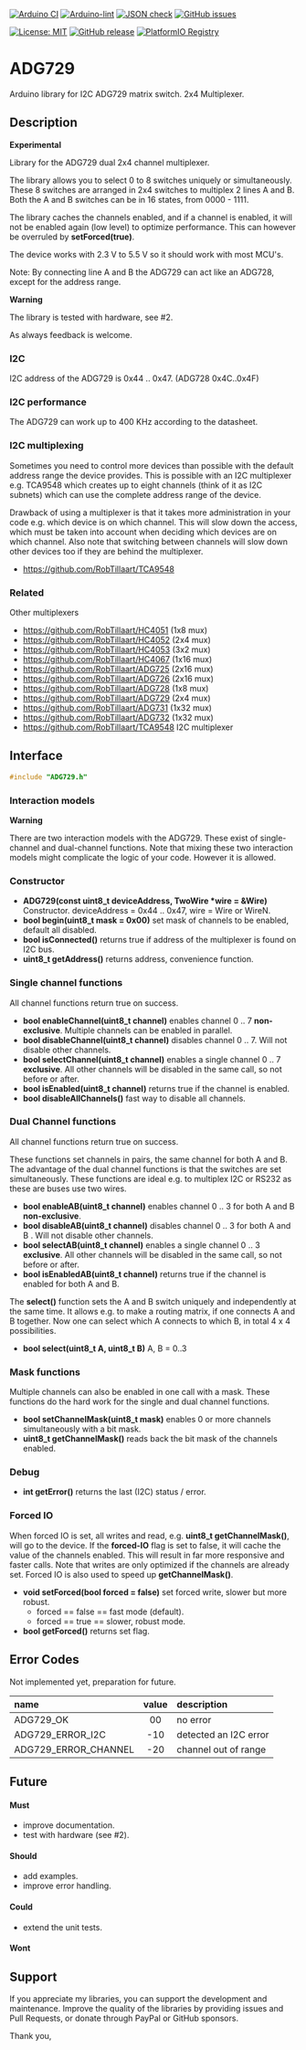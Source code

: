 
[![Arduino CI](https://github.com/RobTillaart/ADG729/workflows/Arduino%20CI/badge.svg)](https://github.com/marketplace/actions/arduino_ci)
[![Arduino-lint](https://github.com/RobTillaart/ADG729/actions/workflows/arduino-lint.yml/badge.svg)](https://github.com/RobTillaart/ADG729/actions/workflows/arduino-lint.yml)
[![JSON check](https://github.com/RobTillaart/ADG729/actions/workflows/jsoncheck.yml/badge.svg)](https://github.com/RobTillaart/ADG729/actions/workflows/jsoncheck.yml)
[![GitHub issues](https://img.shields.io/github/issues/RobTillaart/ADG729.svg)](https://github.com/RobTillaart/ADG729/issues)

[![License: MIT](https://img.shields.io/badge/license-MIT-green.svg)](https://github.com/RobTillaart/ADG729/blob/master/LICENSE)
[![GitHub release](https://img.shields.io/github/release/RobTillaart/ADG729.svg?maxAge=3600)](https://github.com/RobTillaart/ADG729/releases)
[![PlatformIO Registry](https://badges.registry.platformio.org/packages/robtillaart/library/ADG729.svg)](https://registry.platformio.org/libraries/robtillaart/ADG729)


# ADG729

Arduino library for I2C ADG729 matrix switch. 2x4 Multiplexer.


## Description

**Experimental**

Library for the ADG729 dual 2x4 channel multiplexer.

The library allows you to select 0 to 8 switches uniquely or simultaneously.
These 8 switches are arranged in 2x4 switches to multiplex 2 lines A and B.
Both the A and B switches can be in 16 states, from 0000 - 1111.

The library caches the channels enabled, and if a channel is enabled,
it will not be enabled again (low level) to optimize performance.
This can however be overruled by **setForced(true)**.

The device works with 2.3 V to 5.5 V so it should work with most MCU's.

Note: By connecting line A and B the ADG729 can act like an ADG728,
except for the address range.

**Warning**

The library is tested with hardware, see #2.

As always feedback is welcome.


### I2C

I2C address of the ADG729 is 0x44 .. 0x47.
(ADG728 0x4C..0x4F)


### I2C performance

The ADG729 can work up to 400 KHz according to the datasheet.


### I2C multiplexing

Sometimes you need to control more devices than possible with the default
address range the device provides.
This is possible with an I2C multiplexer e.g. TCA9548 which creates up
to eight channels (think of it as I2C subnets) which can use the complete
address range of the device.

Drawback of using a multiplexer is that it takes more administration in
your code e.g. which device is on which channel.
This will slow down the access, which must be taken into account when
deciding which devices are on which channel.
Also note that switching between channels will slow down other devices
too if they are behind the multiplexer.

- https://github.com/RobTillaart/TCA9548


### Related

Other multiplexers

- https://github.com/RobTillaart/HC4051  (1x8 mux)
- https://github.com/RobTillaart/HC4052  (2x4 mux)
- https://github.com/RobTillaart/HC4053  (3x2 mux)
- https://github.com/RobTillaart/HC4067  (1x16 mux)
- https://github.com/RobTillaart/ADG725  (2x16 mux)
- https://github.com/RobTillaart/ADG726  (2x16 mux)
- https://github.com/RobTillaart/ADG728  (1x8 mux)
- https://github.com/RobTillaart/ADG729  (2x4 mux)
- https://github.com/RobTillaart/ADG731  (1x32 mux)
- https://github.com/RobTillaart/ADG732  (1x32 mux)
- https://github.com/RobTillaart/TCA9548  I2C multiplexer


## Interface

```cpp
#include "ADG729.h"
```

### Interaction models

**Warning**

There are two interaction models with the ADG729.
These exist of single-channel and dual-channel functions.
Note that mixing these two interaction models might complicate the logic of your code.
However it is allowed.


### Constructor

- **ADG729(const uint8_t deviceAddress, TwoWire \*wire = &Wire)** Constructor.
deviceAddress = 0x44 .. 0x47, wire = Wire or WireN.
- **bool begin(uint8_t mask = 0x00)**  set mask of channels to be enabled, default all disabled.
- **bool isConnected()** returns true if address of the multiplexer is found on I2C bus.
- **uint8_t getAddress()** returns address, convenience function.


### Single channel functions

All channel functions return true on success.

- **bool enableChannel(uint8_t channel)** enables channel 0 .. 7 **non-exclusive**.
Multiple channels can be enabled in parallel.
- **bool disableChannel(uint8_t channel)** disables channel 0 .. 7.
Will not disable other channels.
- **bool selectChannel(uint8_t channel)** enables a single channel 0 .. 7 **exclusive**.
All other channels will be disabled in the same call, so not before or after.
- **bool isEnabled(uint8_t channel)** returns true if the channel is enabled.
- **bool disableAllChannels()** fast way to disable all channels.


### Dual Channel functions

All channel functions return true on success.

These functions set channels in pairs, the same channel for both A and B.
The advantage of the dual channel functions is that the switches are set simultaneously.
These functions are ideal e.g. to multiplex I2C or RS232 as these are buses
use two wires.

- **bool enableAB(uint8_t channel)** enables channel 0 .. 3 for both A and B **non-exclusive**.
- **bool disableAB(uint8_t channel)** disables channel 0 .. 3 for both A and B .
Will not disable other channels.
- **bool selectAB(uint8_t channel)** enables a single channel 0 .. 3 **exclusive**.
All other channels will be disabled in the same call, so not before or after.
- **bool isEnabledAB(uint8_t channel)** returns true if the channel is enabled for both A and B.

The **select()** function sets the A and B switch uniquely and independently at the same time.
It allows e.g. to make a routing matrix, if one connects A and B together.
Now one can select which A connects to which B, in total 4 x 4 possibilities.

- **bool select(uint8_t A, uint8_t B)** A, B = 0..3


### Mask functions

Multiple channels can also be enabled in one call with a mask.
These functions do the hard work for the single and dual channel functions.

- **bool setChannelMask(uint8_t mask)** enables 0 or more channels simultaneously with a bit mask.
- **uint8_t getChannelMask()** reads back the bit mask of the channels enabled.


### Debug

- **int getError()** returns the last (I2C) status / error.


### Forced IO

When forced IO is set, all writes and read, e.g. **uint8_t getChannelMask()**,
will go to the device.
If the **forced-IO** flag is set to false, it will cache the value of the channels enabled.
This will result in far more responsive and faster calls.
Note that writes are only optimized if the channels are already set.
Forced IO is also used to speed up **getChannelMask()**.

- **void setForced(bool forced = false)** set forced write, slower but more robust.
  - forced == false == fast mode (default).
  - forced == true == slower, robust mode.
- **bool getForced()** returns set flag.


## Error Codes

Not implemented yet, preparation for future.

|  name                  |  value  |  description            |
|:-----------------------|:-------:|:------------------------|
|  ADG729_OK             |   00    |  no error               |
|  ADG729_ERROR_I2C      |  -10    |  detected an I2C error  |
|  ADG729_ERROR_CHANNEL  |  -20    |  channel out of range   |


## Future


#### Must

- improve documentation.
- test with hardware (see #2).

#### Should

- add examples.
- improve error handling.

#### Could

- extend the unit tests.

#### Wont


## Support

If you appreciate my libraries, you can support the development and maintenance.
Improve the quality of the libraries by providing issues and Pull Requests, or
donate through PayPal or GitHub sponsors.

Thank you,



